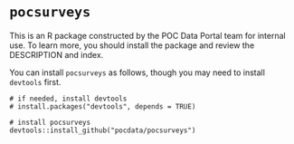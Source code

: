 `pocsurveys`
====

This is an R package constructed by the POC Data Portal team for internal
use. To learn more, you should install the package and review the DESCRIPTION
and index.

You can install `pocsurveys` as follows, though you may need to install 
`devtools` first.

```{r}
# if needed, install devtools 
# install.packages("devtools", depends = TRUE)

# install pocsurveys
devtools::install_github("pocdata/pocsurveys")
```
